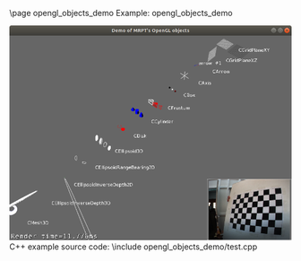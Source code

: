 \page opengl_objects_demo Example: opengl_objects_demo

![opengl_objects_demo screenshot](doc/source/images/opengl_objects_demo_screenshot.png)
C++ example source code:
\include opengl_objects_demo/test.cpp
